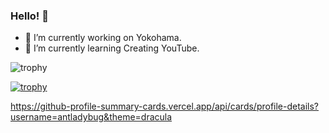 ### Hello! 👋

- 🔭 I’m currently working on Yokohama.
- 🌱 I’m currently learning Creating YouTube.

![trophy](https://github-profile-summary-cards.vercel.app/api/cards/profile-details?username=antladybug&theme=dracula)

[![trophy](https://github-profile-trophy.vercel.app/?username=antladybug&theme=onedark)](https://github.com/ryo-ma/github-profile-trophy)

https://github-profile-summary-cards.vercel.app/api/cards/profile-details?username=antladybug&theme=dracula

<!--
**antladybug/antladybug** is a ✨ _special_ ✨ repository because its `README.md` (this file) appears on your GitHub profile.

Here are some ideas to get you started:

- 👯 I’m looking to collaborate on ...
- 🤔 I’m looking for help with ...
- 💬 Ask me about ...
- 📫 How to reach me: ...
- 😄 Pronouns: ...
- ⚡ Fun fact: ...
-->

